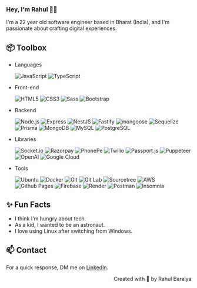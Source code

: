 ### Hey, I'm Rahul 👋🏻

I'm a 22 year old software engineer based in Bharat (India), and I'm passionate about crafting digital experiences.

## 📦 Toolbox

- Languages

  ![JavaScript](https://img.shields.io/badge/-JavaScript-05122A?&logo=JavaScript)
  ![TypeScript](https://img.shields.io/badge/-TypeScript-05122A?&logo=TypeScript)

- Front-end

  ![HTML5](https://img.shields.io/badge/-HTML5-05122A?&logo=HTML5&logoColor=E34F26)
  ![CSS3](https://img.shields.io/badge/-CSS3-05122A?&logo=CSS3&logoColor=1572B6)
  ![Sass](https://img.shields.io/badge/-Sass-05122A?&logo=Sass&logoColor=CC6699)
  ![Bootstrap](https://img.shields.io/badge/Bootstrap%20UI-05122A?logo=bootstrap)

- Backend

  ![Node.js](https://img.shields.io/badge/-Node.js-05122A?&logo=Node.js)
  ![Express](https://img.shields.io/badge/-Express-05122A?&logo=Express)
  ![NestJS](https://img.shields.io/badge/Nestjs-05122A?logo=nestjs&logoColor=E0234E)
  ![Fastify](https://img.shields.io/badge/-Fastify-05122A?logo=fastify)
  ![mongoose](https://img.shields.io/badge/Mongoose-05122A?logo=mongoose)
  ![Sequelize](https://img.shields.io/badge/Sequelize-05122A?logo=sequelize)
  ![Prisma](https://img.shields.io/badge/Prisma-05122A?logo=Prisma&logoColor=white)
  ![MongoDB](https://img.shields.io/badge/-MongoDB-05122A?&logo=MongoDB&logoColor=47A248)
  ![MySQL](https://img.shields.io/badge/-MySQL-05122A?&logo=MySQL)
  ![PostgreSQL](https://img.shields.io/badge/-PostgreSQL-05122A?&logo=PostgreSQL&logoColor=4169E1)

- Libraries

  ![Socket.io](https://img.shields.io/badge/-Socket.io-05122A?&logo=Socket.io)
  ![Razorpay](https://img.shields.io/badge/-Razorpay-05122A?&logo=Razorpay)
  ![PhonePe](https://img.shields.io/badge/-PhonePe-05122A?&logo=PhonePe)
  ![Twilio](https://img.shields.io/badge/-Twilio-05122A?&logo=Twilio)
  ![Passport.js](https://img.shields.io/badge/Passport.js-05122A?&logo=passport)
  ![Puppeteer](https://img.shields.io/badge/-Puppeteer-05122A?&logo=Puppeteer)
  ![OpenAI](https://img.shields.io/badge/-OpenAI-05122A?&logo=OpenAI)
  ![Google Cloud](https://img.shields.io/badge/-GoogleCloud-05122A?&logo=googlecloud)

- Tools

  ![Ubuntu](https://img.shields.io/badge/Ubuntu-05122A?logo=ubuntu)
  ![Docker](https://img.shields.io/badge/-Docker-05122A?style=flat&logo=docker)
  ![Git](https://img.shields.io/badge/-Git-05122A?style=flat&logo=git)
  ![Git Lab](https://img.shields.io/badge/-Gitlab-05122A?style=flat&logo=gitlab)
  ![Sourcetree](https://img.shields.io/badge/-Sourcetree-05122A?style=flat&logo=Sourcetree)
  ![AWS](https://img.shields.io/badge/-AWS-05122A?style=flat&logo=amazon)
  ![Github Pages](https://img.shields.io/badge/Pages-05122A?style=flat&logo=github)
  ![Firebase](https://img.shields.io/badge/-Firebase-05122A?&logo=firebase)
  ![Render](https://img.shields.io/badge/-Render-05122A?style=flat&logo=render)
  ![Postman](https://img.shields.io/badge/-Postman-05122A?style=flat&logo=postman)
  ![Insomnia](https://img.shields.io/badge/-Insomnia-05122A?style=flat&logo=Insomnia)

## ✨ Fun Facts

- I think I'm hungry about tech.
- As a kid, I wanted to be an astronaut.
- I love using Linux after switching from Windows.

## 📫 Contact

For a quick response, DM me on [LinkedIn](https://www.linkedin.com/in/rahul-baraiya/).

 <p align="right" > Created with 🧡 by Rahul Baraiya</a></p>

